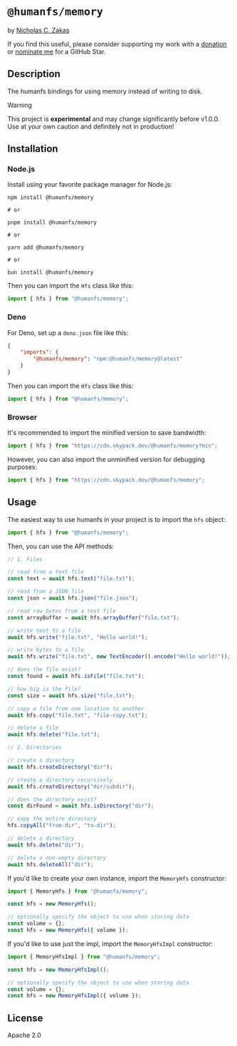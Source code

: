 # `@humanfs/memory`

by [Nicholas C. Zakas](https://humanwhocodes.com)

If you find this useful, please consider supporting my work with a [donation](https://humanwhocodes.com/donate) or [nominate me](https://stars.github.com/nominate/) for a GitHub Star.

## Description

The humanfs bindings for using memory instead of writing to disk.

> [!WARNING]
> This project is **experimental** and may change significantly before v1.0.0. Use at your own caution and definitely not in production!

## Installation

### Node.js

Install using your favorite package manager for Node.js:

```shell
npm install @humanfs/memory

# or

pnpm install @humanfs/memory

# or

yarn add @humanfs/memory

# or

bun install @humanfs/memory
```

Then you can import the `Hfs` class like this:

```js
import { hfs } from "@humanfs/memory";
```

### Deno

For Deno, set up a `deno.json` file like this:

```json
{
	"imports": {
		"@humanfs/memory": "npm:@humanfs/memory@latest"
	}
}
```

Then you can import the `Hfs` class like this:

```js
import { hfs } from "@humanfs/memory";
```

### Browser

It's recommended to import the minified version to save bandwidth:

```js
import { hfs } from "https://cdn.skypack.dev/@humanfs/memory?min";
```

However, you can also import the unminified version for debugging purposes:

```js
import { hfs } from "https://cdn.skypack.dev/@humanfs/memory";
```

## Usage

The easiest way to use humanfs in your project is to import the `hfs` object:

```js
import { hfs } from "@humanfs/memory";
```

Then, you can use the API methods:

```js
// 1. Files

// read from a text file
const text = await hfs.text("file.txt");

// read from a JSON file
const json = await hfs.json("file.json");

// read raw bytes from a text file
const arrayBuffer = await hfs.arrayBuffer("file.txt");

// write text to a file
await hfs.write("file.txt", "Hello world!");

// write bytes to a file
await hfs.write("file.txt", new TextEncoder().encode("Hello world!"));

// does the file exist?
const found = await hfs.isFile("file.txt");

// how big is the file?
const size = await hfs.size("file.txt");

// copy a file from one location to another
await hfs.copy("file.txt", "file-copy.txt");

// delete a file
await hfs.delete("file.txt");

// 2. Directories

// create a directory
await hfs.createDirectory("dir");

// create a directory recursively
await hfs.createDirectory("dir/subdir");

// does the directory exist?
const dirFound = await hfs.isDirectory("dir");

// copy the entire directory
hfs.copyAll("from-dir", "to-dir");

// delete a directory
await hfs.delete("dir");

// delete a non-empty directory
await hfs.deleteAll("dir");
```

If you'd like to create your own instance, import the `MemoryHfs` constructor:

```js
import { MemoryHfs } from "@humanfs/memory";

const hfs = new MemoryHfs();

// optionally specify the object to use when storing data
const volume = {};
const hfs = new MemoryHfs({ volume });
```

If you'd like to use just the impl, import the `MemoryHfsImpl` constructor:

```js
import { MemoryHfsImpl } from "@humanfs/memory";

const hfs = new MemoryHfsImpl();

// optionally specify the object to use when storing data
const volume = {};
const hfs = new MemoryHfsImpl({ volume });
```

## License

Apache 2.0
